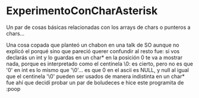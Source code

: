 # ExperimentoConCharAsterisk
<p>Un par de cosas básicas relacionadas con los arrays de chars o punteros a chars...</p>
Una cosa copada que planteó un chabon en una talk de SO aunque no explicó el porqué sino que pareció querer confundir al resto fue: si vos declarás un int y lo guardas en un char* en la posición 0 te va a mostrar nada, porque es interpretado como el centinela \0: es cierto, pero no es que '0' en int es lo mismo que '\0'... es que 0 en el ascii es NULL, y null al igual que el centinela '\0' pueden ser usados de manera indistinta en un char* fue ahí que decidí probar un par de boludeces e hice este programita de :poop 
